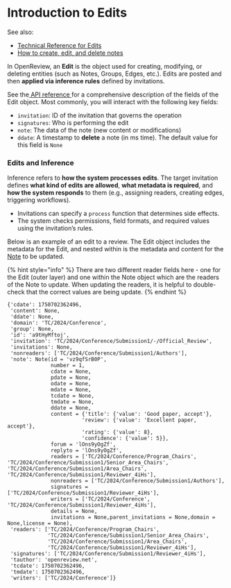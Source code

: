 # Introduction to Edits

See also:

* [Technical Reference for Edits](../../../reference/api-v2/entities/edit/)
* [How to create, edit, and delete notes](../../../how-to-guides/workflow/how-to-create-change-and-delete-notes.md)

In OpenReview, an **Edit** is the object used for creating, modifying, or deleting entities (such as Notes, Groups, Edges, etc.). Edits are posted and then **applied via inference rules** defined by invitations.

See the[ API reference ](../../../reference/api-v2/entities/edit/)for a comprehensive description of the fields of the Edit object. Most commonly, you will interact with the following key fields:

* `invitation`: ID of the invitation that governs the operation
* `signatures`: Who is performing the edit
* `note`: The data of the note (new content or modifications)
* `ddate`: A timestamp to **delete** a note (in ms time). The default value for this field is `None`

### Edits and Inference

Inference refers to **how the system processes edits**. The target invitation defines **what kind of edits are allowed**, **what metadata is required**, and **how the system responds** to them (e.g., assigning readers, creating edges, triggering workflows).&#x20;

* Invitations can specify a `process` function that determines side effects.
* The system checks permissions, field formats, and required values using the invitation’s rules.

Below is an example of an edit to a review. The Edit object includes the metadata for the Edit, and nested within is the metadata and content for the [Note](introduction-to-notes.md) to be updated.&#x20;

{% hint style="info" %}
There are two different reader fields here - one for the Edit (outer layer) and one within the Note object which are the readers of the Note to update. When updating the readers, it is helpful to double-check that the correct values are being update.
{% endhint %}

```
{'cdate': 1750702362496,
 'content': None,
 'ddate': None,
 'domain': 'TC/2024/Conference',
 'group': None,
 'id': 'a9tHyMftoj',
 'invitation': 'TC/2024/Conference/Submission1/-/Official_Review',
 'invitations': None,
 'nonreaders': ['TC/2024/Conference/Submission1/Authors'],
 'note': Note(id = 'vz9qfSrB0P',
              number = 1,
              cdate = None,
              pdate = None,
              odate = None,
              mdate = None,
              tcdate = None,
              tmdate = None,
              ddate = None,
              content = {'title': {'value': 'Good paper, accept'}, 
                        'review': {'value': 'Excellent paper, accept'}, 
                        'rating': {'value': 8}, 
                        'confidence': {'value': 5}},
              forum = 'lOns9yOgZf',
              replyto = 'lOns9yOgZf',
              readers = ['TC/2024/Conference/Program_Chairs', 'TC/2024/Conference/Submission1/Senior_Area_Chairs', 'TC/2024/Conference/Submission1/Area_Chairs', 'TC/2024/Conference/Submission1/Reviewer_4iHs'],
              nonreaders = ['TC/2024/Conference/Submission1/Authors'],
              signatures = ['TC/2024/Conference/Submission1/Reviewer_4iHs'],
              writers = ['TC/2024/Conference', 'TC/2024/Conference/Submission1/Reviewer_4iHs'],
              details = None,
              invitations = None,parent_invitations = None,domain = None,license = None),
 'readers': ['TC/2024/Conference/Program_Chairs',
             'TC/2024/Conference/Submission1/Senior_Area_Chairs',
             'TC/2024/Conference/Submission1/Area_Chairs',
             'TC/2024/Conference/Submission1/Reviewer_4iHs'],
 'signatures': ['TC/2024/Conference/Submission1/Reviewer_4iHs'],
 'tauthor': 'openreview.net',
 'tcdate': 1750702362496,
 'tmdate': 1750702362496,
 'writers': ['TC/2024/Conference']}
```

